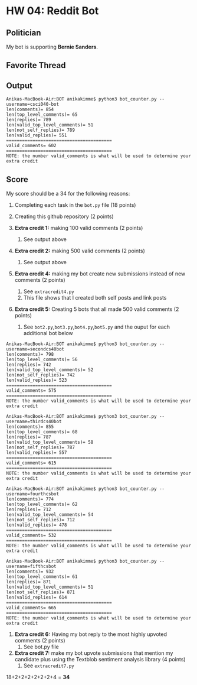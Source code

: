 # HW 04: Reddit Bot

## Politician
My bot is supporting **Bernie Sanders**.

## Favorite Thread

## Output
```
Anikas-MacBook-Air:BOT anikakimme$ python3 bot_counter.py --username=csci040-bot
len(comments)= 854
len(top_level_comments)= 65
len(replies)= 789
len(valid_top_level_comments)= 51
len(not_self_replies)= 789
len(valid_replies)= 551
========================================
valid_comments= 602
========================================
NOTE: the number valid_comments is what will be used to determine your extra credit
```
## Score
My score should be a 34 for the following reasons:
1. Completing each task in the `bot.py` file (18 points)
1. Creating this github repository (2 points)
1. **Extra credit 1:** making 100 valid comments (2 points)
    1. See output above

1. **Extra credit 2:** making 500 valid comments (2 points)
    1. See output above

1. **Extra credit 4:** making my bot create new submissions instead of new comments (2 points)
    1. See `extracredit4.py`
    1. This file shows that I created both self posts and link posts

1. **Extra credit 5:** Creating 5 bots that all made 500 valid comments (2 points)
    1. See `bot2.py`,`bot3.py`,`bot4.py`,`bot5.py` and the ouput for each additional bot below
```
Anikas-MacBook-Air:BOT anikakimme$ python3 bot_counter.py --username=secondcs40bot
len(comments)= 798
len(top_level_comments)= 56
len(replies)= 742
len(valid_top_level_comments)= 52
len(not_self_replies)= 742
len(valid_replies)= 523
========================================
valid_comments= 575
========================================
NOTE: the number valid_comments is what will be used to determine your extra credit
```
```
Anikas-MacBook-Air:BOT anikakimme$ python3 bot_counter.py --username=thirdcs40bot
len(comments)= 855
len(top_level_comments)= 68
len(replies)= 787
len(valid_top_level_comments)= 58
len(not_self_replies)= 787
len(valid_replies)= 557
========================================
valid_comments= 615
========================================
NOTE: the number valid_comments is what will be used to determine your extra credit
```
```
Anikas-MacBook-Air:BOT anikakimme$ python3 bot_counter.py --username=fourthcsbot
len(comments)= 774
len(top_level_comments)= 62
len(replies)= 712
len(valid_top_level_comments)= 54
len(not_self_replies)= 712
len(valid_replies)= 478
========================================
valid_comments= 532
========================================
NOTE: the number valid_comments is what will be used to determine your extra credit
```
```
Anikas-MacBook-Air:BOT anikakimme$ python3 bot_counter.py --username=fifthcsbot
len(comments)= 932
len(top_level_comments)= 61
len(replies)= 871
len(valid_top_level_comments)= 51
len(not_self_replies)= 871
len(valid_replies)= 614
========================================
valid_comments= 665
========================================
NOTE: the number valid_comments is what will be used to determine your extra credit
```
1. **Extra credit 6:** Having my bot reply to the most highly upvoted comments (2 points)
    1. See bot.py file
1. **Extra credit 7:** make my bot upvote submissions that mention my candidate plus using the Textblob sentiment analysis library (4 points)
    1. See `extracredit7.py`

18+2+2+2+2+2+2+4 = **34**
